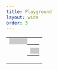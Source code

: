 ```yaml
---
title: Playground
layout: wide
order: 3
---
```

<style>
.row, .post, .post-content {
   height: 100%;
}

/* Table */

table {
  width: 100%;
  height: 100%;
  table-layout: fixed;
}

table td {
   width: 50%;
   vertical-align: top;
}

/* Editor */

#editor-wrapper, .console {
   outline: none;
   border: none;
   padding: 0.5rem;
   background: rgba(0,0,0,0.2);
   width: 100%;
   height: 100%;
   resize: none;
   font-family: monospace;
   font-size: 0.8rem;
   line-height: 1.4;
   white-space: pre;
}

#editor-wrapper {
   position: relative;
}

#editor {
   position: absolute;
   top: 0;
   right: 0;
   bottom: 0;
   left: 0;
   background: unset;
}

.ace_gutter {
   background: rgba(255,255,255,0.05) !important;
}

/* XML */

.ace_tag-open, .ace_tag-close, .ace_end-tag-open {
   color: var(--text-color) !important;
}

.ace_tag-name {
   color: #5a9cd8 !important;
}

.ace_attribute-name {
   color: #9fdcfe !important;
}

.ace_attribute-equals {
   color: #d4d4d4 !important;
}

.ace_attribute-value {
   color: #cd9177 !important;
}

/* JSON */

.ace_paren {
   color: #fdd601 !important;
}

.ace_identifier {
   color: #9fdcfe !important;
}

.ace_variable {
   color: #9fdcfe !important;
}

.ace_numeric {
   color: #b7cea5 !important;
}

.ace_string {
   color: #cd9177 !important;
}

.ace_boolean {
   color: #5a9cd8 !important;
}

/* Console */

.console {
   --system-red: rgb(255, 69, 58);
   --system-yellow: rgb(255, 214, 10);
   --system-blue: rgb(10, 132, 255);
   overflow: scroll;
}

span.info {
   color: var(--system-blue);
}

span.warning {
   color: var(--system-yellow);
}

span.error {
   color: var(--system-red);
}

/* Canvas */

.post x3d-canvas {
   width: 100%;
   height: 100%;
   aspect-ratio: unset;
}
</style>

<table>
   <tr>
      <td>
         <div id="editor-wrapper"><div id="editor"></div></div>
      </td>
      <td>
         <table>
            <tr>
               <td><x3d-canvas splashScreen="false"></x3d-canvas></td>
            </tr>
            <tr>
               <td><div class="console"></div></td>
            </tr>
         </table>
      </td>
   </tr>
</table>

<pre style="display:none">
<script>
(function ()
{
   function output (log, classes)
   {
      return function ()
      {
         log .apply (this, arguments)

         const
            text    = Array .prototype .slice .call (arguments) .join ("") + "\n",
            element = $("<span></span>") .addClass (classes) .text (text)

         $(".console") .append (element)
         element [0] .scrollIntoView (false)
      }
   }

   console .log     = output (console .log,     "log")
   console .info    = output (console .info,    "info")
   console .warning = output (console .warning, "warning")
   console .error   = output (console .error,   "error")
   console .debug   = output (console .debug,   "debug")
})()
</script>

<script src="https://create3000.github.io/code/x_ite/latest/x_ite.js"></script>
<script src="https://cdnjs.cloudflare.com/ajax/libs/ace/1.13.1/ace.min.js"></script>

<script>
ace .config .set ("basePath", "https://cdnjs.cloudflare.com/ajax/libs/ace/1.13.1/")

const editor = ace .edit ("editor")

editor .setTheme ("ace/theme/monokai")
editor .session .setOptions ({ tabSize: 2, useSoftTabs: true })

editor .getSession () .on ("change", function ()
{
   const
      text = editor .getSession () .getValue (),
      url  = "data:," + text

   X3D .getBrowser () .loadURL (new X3D .MFString (url)) .catch (Function .prototype)

   if (text .match (/<\w+/))
   {
      editor .session .setMode ("ace/mode/xml")
      editor .getSession () .setUseWorker (true)
   }
   else if (text .match (/\w+\s*\{/))
   {
      editor .session .setMode ("ace/mode/javascript")
      editor .getSession () .setUseWorker (false)
   }
   else if (text .match (/"\w+"\s*:\s*\{/))
   {
      editor .session .setMode ("ace/mode/json")
      editor .getSession () .setUseWorker (true)
   }
})

const box = `<X3D profile='Full' version='4.0'>
   <Scene>
      <Shape>
         <Appearance>
            <Material diffuseColor='0 0.5 1'></Material>
         </Appearance>
         <Box></Box>
      </Shape>
   </Scene>
</X3D>
`

editor .setValue (box .replace (/ {3}/g, "  "), -1)
editor .getSession () .setUndoManager (new ace .UndoManager ())
</script>
</pre>
